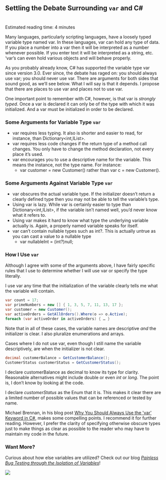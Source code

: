 

## Settling the Debate Surrounding `var` and C#
#
Estimated reading time: 4 minutes

Many languages, particularly scripting languages, have a loosely typed variable type named var. In these languages, var can hold any type of data. If you place a number into a var then it will be interpreted as a number whenever possible. If you enter text it will be interpreted as a string, etc. ‘var’s can even hold various objects and will behave properly.

As you probably already know, C# has supported the variable type var since version 3.0. Ever since, the debate has raged on: you should always use var; you should never use var. There are arguments for both sides that sound good, as we’ll see below. What I will say is that it depends. I propose that there are places to use var and places not to use var.

One important point to remember with C#, however, is that var is _strongly typed_. Once a var is declared it can only be of the type with which it was initialized. And a var must be initialized in order to be declared.

### Some Arguments for Variable Type `var`

- var requires less typing. It also is shorter and easier to read, for instance, than Dictionary<int,IList<string>>.
- var requires less code changes if the return type of a method call changes. You only have to change the method declaration, not every place it’s used.
- var encourages you to use a descriptive name for the variable. This means the instance, not the type name. For instance:
    - var customer = new Customer() rather than var c = new Customer().

### Some Arguments Against Variable Type `var`

- var obscures the actual variable type. If the initializer doesn’t return a clearly defined type then you may not be able to tell the variable’s type.
- Using var is lazy. While var is certainly easier to type than Dictionary<int,IList<string>>, if the variable isn’t named well, you’d never know what it refers to.
- Using var makes it hard to know what type the underlying variable actually is. Again, a properly named variable speaks for itself.
- var can’t contain nullable types such as int?. This is actually untrue as you can cast a value to a nullable type
    - var nullableInt = (int?)null;

### How I Use `var`

Although I agree with some of the arguments above, I have fairly specific rules that I use to determine whether I will use var or specify the type literally.

I use var any time that the initialization of the variable clearly tells me what the variable will contain.

```csharp
var count = 17;
var primeNumbers = new [] { 1, 3, 5, 7, 11, 13, 17 };
var customer = new Customer();
var activeOrders = GetAllOrders().Where(o => o.Active);
foreach (var activeOrder in activeOrders) { … }
```

Note that in all of these cases, the variable names are descriptive _and_ the initializer is clear. I also pluralize enumerations and arrays.

Cases where I do not use var, even though I still name the variable descriptively, are when the initializer is not clear.

```csharp
decimal customerBalance = GetCustomerBalance();
CustomerStatus customerStatus = GetCustomerStatus();
```

I declare customerBalance as decimal to know its type for clarity. Reasonable alternatives might include double or even _int_ or _long_. The point is, I don’t know by looking at the code.

I declare _customerStatus_ as the Enum that it is. This makes it clear there are a limited number of possible values that can be referenced or tested by name.

Michael Brennan, in his blog post [Why You Should Always Use the 'var' Keyword in C#](https://blog.michaelbrennan.net/2010/06/why-you-should-always-use-var-keyword.html), makes some compelling points. I recommend it for further reading. However, I prefer the clarity of specifying otherwise obscure types just to make things as clear as possible to the reader who may have to maintain my code in the future.

### Want More?

Curious about how else variables are utilized? Check out our blog _[Painless Bug Testing through the Isolation of Variables](/bug-testing-isolation-variables/)_!

![](https://intellitect.com/wp-content/uploads/2021/04/blog-job-ad-2-1024x129.png)

